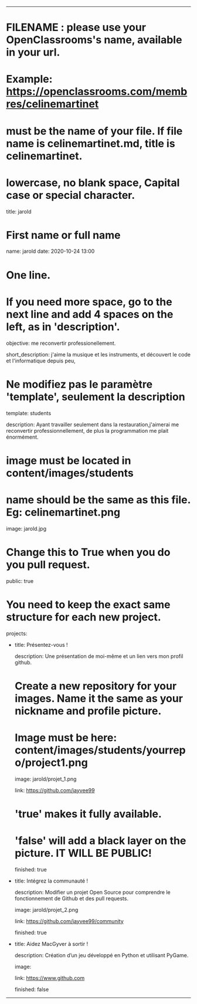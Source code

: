 ---

# FILENAME : please use your OpenClassrooms's name, available in your url.
# Example: https://openclassrooms.com/membres/celinemartinet
# must be the name of your file. If file name is celinemartinet.md, title is celinemartinet.
# lowercase, no blank space, Capital case or special character.
title: jarold

# First name or full name
name: jarold
date: 2020-10-24 13:00

# One line.
# If you need more space, go to the next line and add 4 spaces on the left, as in 'description'.

objective: me reconvertir professionellement.

short_description: j'aime la musique et les instruments, et découvert le code et l'informatique depuis peu, 

# Ne modifiez pas le paramètre 'template', seulement la description

template: students

description:
    Ayant travailler seulement dans la restauration,j'aimerai me reconvertir professionnellement, de plus la programmation me plait énormément. 

# image must be located in content/images/students
# name should be the same as this file. Eg: celinemartinet.png

image: jarold.jpg

# Change this to True when you do you pull request.

public: true

# You need to keep the exact same structure for each new project.
projects:
  - title: Présentez-vous !
    
    description: Une présentation de moi-même et un lien vers mon profil github.
    
    # Create a new repository for your images. Name it the same as your nickname and profile picture.
    
    # Image must be here: content/images/students/yourrepo/project1.png
    
    image: jarold/projet_1.png
    
    link: https://github.com/jayvee99
    
    # 'true' makes it fully available.
   
    # 'false' will add a black layer on the picture. IT WILL BE PUBLIC!
    
    finished: true
  
  - title: Intégrez la communauté !
   
    description: Modifier un projet Open Source pour comprendre le fonctionnement de Github et des pull requests. 
    
    image: jarold/projet_2.png
    
    link: https://github.com/jayvee99/community
    
    finished: true
  
  - title: Aidez MacGyver à sortir !
    
    description: Création d’un jeu développé en Python et utilisant PyGame.
    
    image: 
    
    link: https://www.github.com
    
    finished: false
---